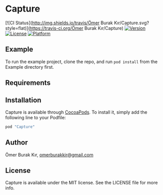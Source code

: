 # Capture

[![CI Status](http://img.shields.io/travis/Ömer Burak Kır/Capture.svg?style=flat)](https://travis-ci.org/Ömer Burak Kır/Capture)
[![Version](https://img.shields.io/cocoapods/v/Capture.svg?style=flat)](http://cocoapods.org/pods/Capture)
[![License](https://img.shields.io/cocoapods/l/Capture.svg?style=flat)](http://cocoapods.org/pods/Capture)
[![Platform](https://img.shields.io/cocoapods/p/Capture.svg?style=flat)](http://cocoapods.org/pods/Capture)

## Example

To run the example project, clone the repo, and run `pod install` from the Example directory first.

## Requirements

## Installation

Capture is available through [CocoaPods](http://cocoapods.org). To install
it, simply add the following line to your Podfile:

```ruby
pod "Capture"
```

## Author

Ömer Burak Kır, omerburakkir@gmail.com

## License

Capture is available under the MIT license. See the LICENSE file for more info.
